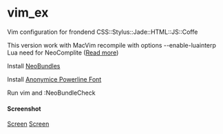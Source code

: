 vim_ex
======

Vim configuration for frondend 
CSS::Stylus::Jade::HTML::JS::Coffe



This version work with MacVim recompile with options --enable-luainterp
Lua need for NeoComplite ([Read more](https://github.com/Shougo/neocomplete.vim))

Install [NeoBundles](https://github.com/Shougo/neobundle.vim)

Install [Anonymice Powerline Font](https://github.com/Lokaltog/powerline-fonts/tree/master/AnonymousPro)

Run vim and :NeoBundleCheck

#### Screenshot

[Screen](http://d.pr/i/zzdp)
[Screen](http://d.pr/i/sSLO)
